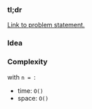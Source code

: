 ### tl;dr

[Link to problem statement.]()


### Idea


### Complexity

with `n = `:
- time: `O()`
- space: `O()`


